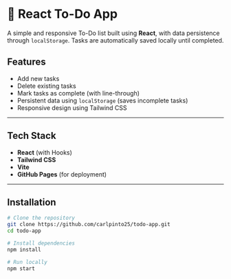 # 📝 React To-Do App

A simple and responsive To-Do list built using **React**, with data persistence through `localStorage`. Tasks are automatically saved locally until completed.

## Features

-  Add new tasks
-  Delete existing tasks
-  Mark tasks as complete (with line-through)
-  Persistent data using `localStorage` (saves incomplete tasks)
-  Responsive design using Tailwind CSS

---

## Tech Stack

- **React** (with Hooks)
- **Tailwind CSS**
- **Vite** 
- **GitHub Pages** (for deployment)

---

## Installation

```bash
# Clone the repository
git clone https://github.com/carlpinto25/todo-app.git
cd todo-app

# Install dependencies
npm install

# Run locally
npm start
